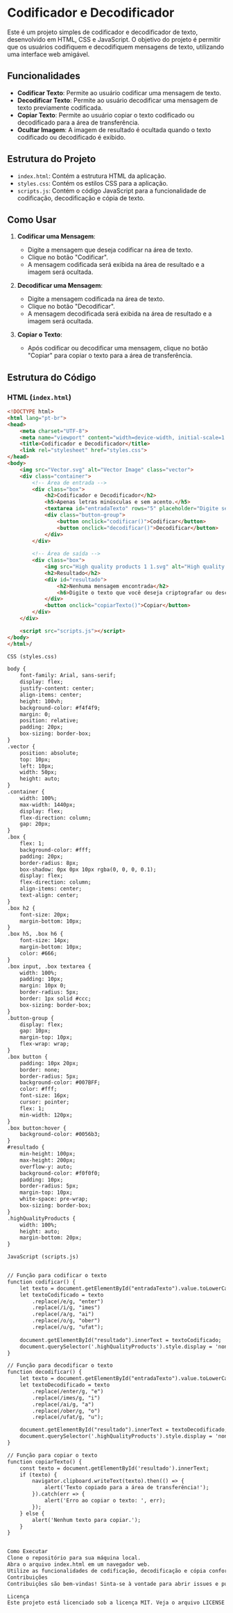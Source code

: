 # Codificador e Decodificador

Este é um projeto simples de codificador e decodificador de texto, desenvolvido em HTML, CSS e JavaScript. O objetivo do projeto é permitir que os usuários codifiquem e decodifiquem mensagens de texto, utilizando uma interface web amigável.

## Funcionalidades

- **Codificar Texto**: Permite ao usuário codificar uma mensagem de texto.
- **Decodificar Texto**: Permite ao usuário decodificar uma mensagem de texto previamente codificada.
- **Copiar Texto**: Permite ao usuário copiar o texto codificado ou decodificado para a área de transferência.
- **Ocultar Imagem**: A imagem de resultado é ocultada quando o texto codificado ou decodificado é exibido.

## Estrutura do Projeto

- `index.html`: Contém a estrutura HTML da aplicação.
- `styles.css`: Contém os estilos CSS para a aplicação.
- `scripts.js`: Contém o código JavaScript para a funcionalidade de codificação, decodificação e cópia de texto.

## Como Usar

1. **Codificar uma Mensagem**:
    - Digite a mensagem que deseja codificar na área de texto.
    - Clique no botão "Codificar".
    - A mensagem codificada será exibida na área de resultado e a imagem será ocultada.

2. **Decodificar uma Mensagem**:
    - Digite a mensagem codificada na área de texto.
    - Clique no botão "Decodificar".
    - A mensagem decodificada será exibida na área de resultado e a imagem será ocultada.

3. **Copiar o Texto**:
    - Após codificar ou decodificar uma mensagem, clique no botão "Copiar" para copiar o texto para a área de transferência.

## Estrutura do Código

### HTML (`index.html`)

```html
<!DOCTYPE html>
<html lang="pt-br">
<head>
    <meta charset="UTF-8">
    <meta name="viewport" content="width=device-width, initial-scale=1.0">
    <title>Codificador e Decodificador</title>
    <link rel="stylesheet" href="styles.css">
</head>
<body>
    <img src="Vector.svg" alt="Vector Image" class="vector">
    <div class="container">
        <!-- Área de entrada -->
        <div class="box">
            <h2>Codificador e Decodificador</h2>
            <h5>Apenas letras minúsculas e sem acento.</h5>
            <textarea id="entradaTexto" rows="5" placeholder="Digite seu texto aqui..."></textarea>
            <div class="button-group">
                <button onclick="codificar()">Codificar</button>
                <button onclick="decodificar()">Decodificar</button>
            </div>
        </div>
        
        <!-- Área de saída -->
        <div class="box">
            <img src="High quality products 1 1.svg" alt="High quality products" class="highQualityProducts">
            <h2>Resultado</h2>
            <div id="resultado">
                <h2>Nenhuma mensagem encontrada</h2>
                <h6>Digite o texto que você deseja criptografar ou descriptografar</h6>
            </div>
            <button onclick="copiarTexto()">Copiar</button>
        </div>
    </div>

    <script src="scripts.js"></script>
</body>
</html>/

CSS (styles.css)

body {
    font-family: Arial, sans-serif;
    display: flex;
    justify-content: center;
    align-items: center;
    height: 100vh;
    background-color: #f4f4f9;
    margin: 0;
    position: relative;
    padding: 20px;
    box-sizing: border-box;
}
.vector {
    position: absolute;
    top: 10px;
    left: 10px;
    width: 50px;
    height: auto;
}
.container {
    width: 100%;
    max-width: 1440px;
    display: flex;
    flex-direction: column;
    gap: 20px;
}
.box {
    flex: 1;
    background-color: #fff;
    padding: 20px;
    border-radius: 8px;
    box-shadow: 0px 0px 10px rgba(0, 0, 0, 0.1);
    display: flex;
    flex-direction: column;
    align-items: center;
    text-align: center;
}
.box h2 {
    font-size: 20px;
    margin-bottom: 10px;
}
.box h5, .box h6 {
    font-size: 14px;
    margin-bottom: 10px;
    color: #666;
}
.box input, .box textarea {
    width: 100%;
    padding: 10px;
    margin: 10px 0;
    border-radius: 5px;
    border: 1px solid #ccc;
    box-sizing: border-box;
}
.button-group {
    display: flex;
    gap: 10px;
    margin-top: 10px;
    flex-wrap: wrap;
}
.box button {
    padding: 10px 20px;
    border: none;
    border-radius: 5px;
    background-color: #007BFF;
    color: #fff;
    font-size: 16px;
    cursor: pointer;
    flex: 1;
    min-width: 120px;
}
.box button:hover {
    background-color: #0056b3;
}
#resultado {
    min-height: 100px;
    max-height: 200px;
    overflow-y: auto;
    background-color: #f0f0f0;
    padding: 10px;
    border-radius: 5px;
    margin-top: 10px;
    white-space: pre-wrap;
    box-sizing: border-box;
}
.highQualityProducts {
    width: 100%;
    height: auto;
    margin-bottom: 20px;
}

JavaScript (scripts.js)


// Função para codificar o texto
function codificar() {
    let texto = document.getElementById("entradaTexto").value.toLowerCase();
    let textoCodificado = texto
        .replace(/e/g, "enter")
        .replace(/i/g, "imes")
        .replace(/a/g, "ai")
        .replace(/o/g, "ober")
        .replace(/u/g, "ufat");
    
    document.getElementById("resultado").innerText = textoCodificado;
    document.querySelector('.highQualityProducts').style.display = 'none'; // Oculta a imagem
}

// Função para decodificar o texto
function decodificar() {
    let texto = document.getElementById("entradaTexto").value.toLowerCase();
    let textoDecodificado = texto
        .replace(/enter/g, "e")
        .replace(/imes/g, "i")
        .replace(/ai/g, "a")
        .replace(/ober/g, "o")
        .replace(/ufat/g, "u");

    document.getElementById("resultado").innerText = textoDecodificado;
    document.querySelector('.highQualityProducts').style.display = 'none'; // Oculta a imagem
}

// Função para copiar o texto
function copiarTexto() {
    const texto = document.getElementById('resultado').innerText;
    if (texto) {
        navigator.clipboard.writeText(texto).then(() => {
            alert('Texto copiado para a área de transferência!');
        }).catch(err => {
            alert('Erro ao copiar o texto: ', err);
        });
    } else {
        alert('Nenhum texto para copiar.');
    }
}


Como Executar
Clone o repositório para sua máquina local.
Abra o arquivo index.html em um navegador web.
Utilize as funcionalidades de codificação, decodificação e cópia conforme descrito acima.
Contribuições
Contribuições são bem-vindas! Sinta-se à vontade para abrir issues e pull requests para melhorias e correções.

Licença
Este projeto está licenciado sob a licença MIT. Veja o arquivo LICENSE para mais detalhes.
